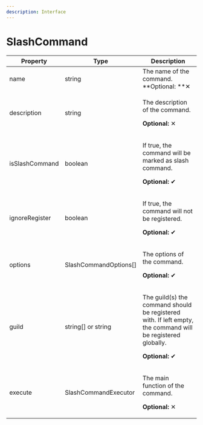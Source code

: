 ```yaml
---
description: Interface
---
```


# SlashCommand

| Property       | Type                   | Description                                                                                                                                           |
| -------------- | ---------------------- | ----------------------------------------------------------------------------------------------------------------------------------------------------- |
| name           | string                 | The name of the command. **Optional: **✕                                                                                                              |
| description    | string                 | <p>The description of the command.</p><p><strong>Optional:</strong> ✕</p>                                                                             |
| isSlashCommand | boolean                | <p>If true, the command will be marked as slash command. </p><p><strong>Optional: </strong>✔</p>                                                      |
| ignoreRegister | boolean                | <p>If true, the command will not be registered.</p><p><strong>Optional: </strong>✔</p>                                                                |
| options        | SlashCommandOptions\[] | <p>The options of the command.</p><p><strong>Optional: </strong>✔</p>                                                                                 |
| guild          | string\[] or string    | <p>The guild(s) the command should be registered with. If left empty, the command will be registered globally.</p><p><strong>Optional: </strong>✔</p> |
| execute        | SlashCommandExecutor   | <p>The main function of the command.</p><p><strong>Optional: </strong>✕</p>                                                                           |
